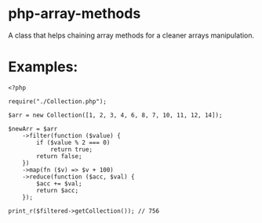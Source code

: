 # php-array-methods
A class that helps chaining array methods for a cleaner arrays manipulation.

# Examples:

```
<?php

require("./Collection.php");

$arr = new Collection([1, 2, 3, 4, 6, 8, 7, 10, 11, 12, 14]);

$newArr = $arr
    ->filter(function ($value) {
        if ($value % 2 === 0)
            return true;
        return false;
    })
    ->map(fn ($v) => $v + 100)
    ->reduce(function ($acc, $val) {
        $acc += $val;
        return $acc;
    });

print_r($filtered->getCollection()); // 756

```
